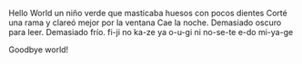 Hello World
un niño verde
que masticaba huesos
con pocos dientes
Corté una rama
y clareó mejor
por la ventana
Cae la noche.
Demasiado oscuro para leer.
Demasiado frío.
fi-ji no ka-ze ya
o-u-gi ni no-se-te
e-do mi-ya-ge



Goodbye world!